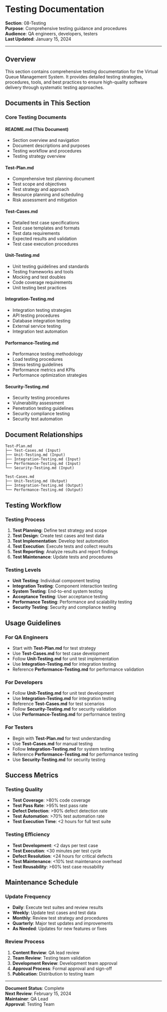 # Testing Documentation

**Section**: 08-Testing  
**Purpose**: Comprehensive testing guidance and procedures  
**Audience**: QA engineers, developers, testers  
**Last Updated**: January 15, 2024  

---

## Overview

This section contains comprehensive testing documentation for the Virtual Queue Management System. It provides detailed testing strategies, procedures, tools, and best practices to ensure high-quality software delivery through systematic testing approaches.

## Documents in This Section

### **Core Testing Documents**

#### **README.md** (This Document)
- Section overview and navigation
- Document descriptions and purposes
- Testing workflow and procedures
- Testing strategy overview

#### **Test-Plan.md**
- Comprehensive test planning document
- Test scope and objectives
- Test strategy and approach
- Resource planning and scheduling
- Risk assessment and mitigation

#### **Test-Cases.md**
- Detailed test case specifications
- Test case templates and formats
- Test data requirements
- Expected results and validation
- Test case execution procedures

#### **Unit-Testing.md**
- Unit testing guidelines and standards
- Testing frameworks and tools
- Mocking and test doubles
- Code coverage requirements
- Unit testing best practices

#### **Integration-Testing.md**
- Integration testing strategies
- API testing procedures
- Database integration testing
- External service testing
- Integration test automation

#### **Performance-Testing.md**
- Performance testing methodology
- Load testing procedures
- Stress testing guidelines
- Performance metrics and KPIs
- Performance optimization strategies

#### **Security-Testing.md**
- Security testing procedures
- Vulnerability assessment
- Penetration testing guidelines
- Security compliance testing
- Security test automation

## Document Relationships

```
Test-Plan.md
├── Test-Cases.md (Input)
├── Unit-Testing.md (Input)
├── Integration-Testing.md (Input)
├── Performance-Testing.md (Input)
└── Security-Testing.md (Input)

Test-Cases.md
├── Unit-Testing.md (Output)
├── Integration-Testing.md (Output)
└── Performance-Testing.md (Output)
```

## Testing Workflow

### **Testing Process**
1. **Test Planning**: Define test strategy and scope
2. **Test Design**: Create test cases and test data
3. **Test Implementation**: Develop test automation
4. **Test Execution**: Execute tests and collect results
5. **Test Reporting**: Analyze results and report findings
6. **Test Maintenance**: Update tests and procedures

### **Testing Levels**
- **Unit Testing**: Individual component testing
- **Integration Testing**: Component interaction testing
- **System Testing**: End-to-end system testing
- **Acceptance Testing**: User acceptance testing
- **Performance Testing**: Performance and scalability testing
- **Security Testing**: Security and compliance testing

## Usage Guidelines

### **For QA Engineers**
- Start with **Test-Plan.md** for test strategy
- Use **Test-Cases.md** for test case development
- Follow **Unit-Testing.md** for unit test implementation
- Use **Integration-Testing.md** for integration testing
- Reference **Performance-Testing.md** for performance validation

### **For Developers**
- Follow **Unit-Testing.md** for unit test development
- Use **Integration-Testing.md** for integration testing
- Reference **Test-Cases.md** for test scenarios
- Follow **Security-Testing.md** for security validation
- Use **Performance-Testing.md** for performance testing

### **For Testers**
- Begin with **Test-Plan.md** for test understanding
- Use **Test-Cases.md** for manual testing
- Follow **Integration-Testing.md** for system testing
- Reference **Performance-Testing.md** for performance testing
- Use **Security-Testing.md** for security testing

## Success Metrics

### **Testing Quality**
- **Test Coverage**: >80% code coverage
- **Test Pass Rate**: >95% test pass rate
- **Defect Detection**: >90% defect detection rate
- **Test Automation**: >70% test automation rate
- **Test Execution Time**: <2 hours for full test suite

### **Testing Efficiency**
- **Test Development**: <2 days per test case
- **Test Execution**: <30 minutes per test cycle
- **Defect Resolution**: <24 hours for critical defects
- **Test Maintenance**: <10% test maintenance overhead
- **Test Reusability**: >60% test case reusability

## Maintenance Schedule

### **Update Frequency**
- **Daily**: Execute test suites and review results
- **Weekly**: Update test cases and test data
- **Monthly**: Review test strategy and procedures
- **Quarterly**: Major test updates and improvements
- **As Needed**: Updates for new features or fixes

### **Review Process**
1. **Content Review**: QA lead review
2. **Team Review**: Testing team validation
3. **Development Review**: Development team approval
4. **Approval Process**: Formal approval and sign-off
5. **Publication**: Distribution to testing team

---

**Document Status**: Complete  
**Next Review**: February 15, 2024  
**Maintainer**: QA Lead  
**Approval**: Testing Team

